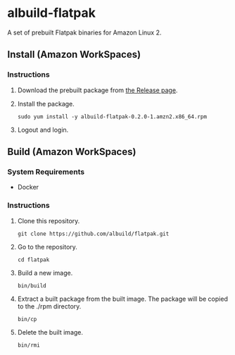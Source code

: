 # albuild-flatpak

A set of prebuilt Flatpak binaries for Amazon Linux 2.

## Install (Amazon WorkSpaces)

### Instructions

1. Download the prebuilt package from [the Release page](https://github.com/albuild/flatpak/releases/tag/0.2.0).

1. Install the package.

    ```
    sudo yum install -y albuild-flatpak-0.2.0-1.amzn2.x86_64.rpm
    ```

1. Logout and login.

## Build (Amazon WorkSpaces)

### System Requirements

* Docker

### Instructions

1. Clone this repository.

    ```
    git clone https://github.com/albuild/flatpak.git
    ```

1. Go to the repository.

    ```
    cd flatpak
    ```

1. Build a new image.

    ```
    bin/build
    ```

1. Extract a built package from the built image. The package will be copied to the ./rpm directory.

    ```
    bin/cp
    ```

1. Delete the built image.

    ```
    bin/rmi
    ```
